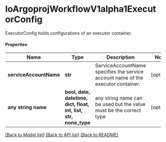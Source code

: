 # IoArgoprojWorkflowV1alpha1ExecutorConfig

ExecutorConfig holds configurations of an executor container.

#### Properties
Name | Type | Description | Notes
------------ | ------------- | ------------- | -------------
**serviceAccountName** | **str** | ServiceAccountName specifies the service account name of the executor container. | [optional] 
**any string name** | **bool, date, datetime, dict, float, int, list, str, none_type** | any string name can be used but the value must be the correct type | [optional]

[[Back to Model list]](../README.md#documentation-for-models) [[Back to API list]](../README.md#documentation-for-api-endpoints) [[Back to README]](../README.md)

